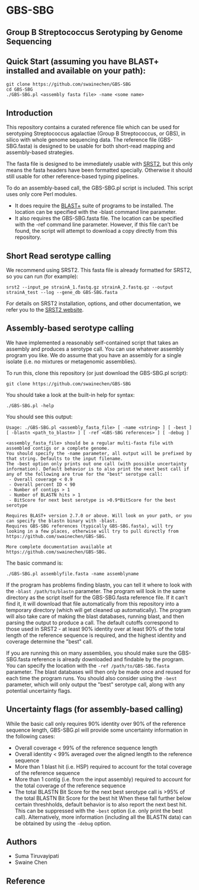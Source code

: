 # GBS-SBG

## Group B Streptococcus Serotyping by Genome Sequencing

## Quick Start (assuming you have BLAST+ installed and available on your path):
```
git clone https://github.com/swainechen/GBS-SBG
cd GBS-SBG
./GBS-SBG.pl <assembly fasta file> -name <some name>
```

## Introduction
This repository contains a curated reference file which can be used for serotyping Streptococcus agalactiae (Group B Streptococcus, or GBS), in silico with whole genome sequencing data. The reference file (GBS-SBG.fasta) is designed to be usable for both short-read mapping and assembly-based strategies.

The fasta file is designed to be immediately usable with [SRST2](https://github.com/katholt/srst2), but this only means the fasta headers have been formatted specially. Otherwise it should still usable for other reference-based typing pipelines.

To do an assembly-based call, the GBS-SBG.pl script is included. This script uses only core Perl modules.
- It does require the [BLAST+](https://blast.ncbi.nlm.nih.gov/Blast.cgi?CMD=Web&PAGE_TYPE=BlastDocs&DOC_TYPE=Download) suite of programs to be installed. The location can be specified with the -blast command line parameter.
- It also requires the GBS-SBG.fasta file. The location can be specified with the -ref command line parameter. However, if this file can't be found, the script will attempt to download a copy directly from this repository.

## Short Read serotype calling
We recommend using SRST2. This fasta file is already formatted for SRST2, so you can run (for example):
```
srst2 --input_pe strainA_1.fastq.gz strainA_2.fastq.gz --output strainA_test --log --gene_db GBS-SBG.fasta
```
For details on SRST2 installation, options, and other documentation, we refer you to the [SRST2 website](https://github.com/katholt/srst2).

## Assembly-based serotype calling
We have implemented a reasonably self-contained script that takes an assembly and produces a serotype call. You can use whatever assembly program you like. We do assume that you have an assembly for a single isolate (i.e. no mixtures or metagenomic assemblies).

To run this, clone this repository (or just download the GBS-SBG.pl script):
```
git clone https://github.com/swainechen/GBS-SBG
```
You should take a look at the built-in help for syntax:
```
./GBS-SBG.pl -help
```

You should see this output:
```
Usage: ./GBS-SBG.pl <assembly_fasta_file> [ -name <string> ] [ -best ] [ -blastn <path_to_blastn> ] [ -ref <GBS-SBG references> ] [ -debug ]

<assembly_fasta_file> should be a regular multi-fasta file with assembled contigs or a complete genome.
You should specify the -name parameter, all output will be prefixed by that string. Defaults to the input filename.
The -best option only prints out one call (with possible uncertainty information). Default behavior is to also print the next best call if any of the following are true for the "best" serotype call:
 - Overall coverage < 0.9
 - Overall percent ID < 90
 - Number of contigs > 1
 - Number of BLASTN hits > 1
 - BitScore for next best serotype is >0.9*BitScore for the best serotype

Requires BLAST+ version 2.7.0 or above. Will look on your path, or you can specify the blastn binary with -blast.
Requires GBS-SBG references (typically GBS-SBG.fasta), will try looking in a few places, otherwise will try to pull directly from https://github.com/swainechen/GBS-SBG.

More complete documentation available at https://github.com/swainechen/GBS-SBG.
```

The basic command is:
```
./GBS-SBG.pl assemblyfile.fasta -name assemblyname
```
If the program has problems finding blastn, you can tell it where to look with the `-blast /path/to/blastn` parameter.
The program will look in the same directory as the script itself for the GBS-SBG.fasta reference file. If it can't find it, it will download that file automatically from this repository into a temporary directory (which will get cleaned up automatically).
The program will also take care of making the blast databases, running blast, and then parsing the output to produce a call.
The default cutoffs correspond to those used in SRST2 - at least 90% identity over at least 90% of the total length of the reference sequence is required, and the highest identity and coverage determine the "best" call.

If you are running this on many assemblies, you should make sure the GBS-SBG.fasta reference is already downloaded and findable by the program. You can specify the location with the `-ref /path/to/GBS-SBG.fasta` parameter. The blast databases will then only be made once and reused for each time the program runs.
You should also consider using the `-best` parameter, which will only output the "best" serotype call, along with any potential uncertainty flags.

## Uncertainty flags (for assembly-based calling)
While the basic call only requires 90% identity over 90% of the reference sequence length, GBS-SBG.pl will provide some uncertainty information in the following cases:
- Overall coverage < 99% of the reference sequence length
- Overall identity < 99% averaged over the aligned length to the reference sequence
- More than 1 blast hit (i.e. HSP) required to account for the total coverage of the reference sequence
- More than 1 contig (i.e. from the input assembly) required to account for the total coverage of the reference sequence
- The total BLASTN Bit Score for the next best serotype call is >95% of the total BLASTN Bit Score for the best hit
When these fall further below certain threshholds, default behavior is to also report the next best hit. This can be suppressed with the `-best` option (i.e. only print the best call). Alternatively, more information (including all the BLASTN data) can be obtained by using the `-debug` option.

## Authors
- Suma Tiruvayipati
- Swaine Chen

## Reference
